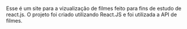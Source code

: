 Esse é um site para a vizualização de filmes feito para fins de estudo de react.js. O projeto foi criado utilizando React.JS e foi utilizada a API de filmes.


